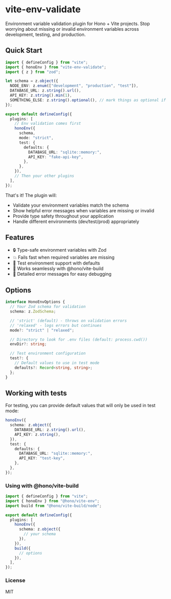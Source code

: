 # vite-env-validate

Environment variable validation plugin for Hono + Vite projects. Stop worrying about missing or invalid environment variables across development, testing, and production.

## Quick Start

```ts
import { defineConfig } from "vite";
import { honoEnv } from "vite-env-validate";
import { z } from "zod";

let schema = z.object({
  NODE_ENV: z.enum(["development", "production", "test"]),
  DATABASE_URL: z.string().url(),
  API_KEY: z.string().min(1),
  SOMETHING_ELSE: z.string().optional(), // mark things as optional if you do not want them to throw in strict mode
});

export default defineConfig({
  plugins: [
    // Env validation comes first
    honoEnv({
      schema,
      mode: "strict",
      test: {
        defaults: {
          DATABASE_URL: "sqlite::memory:",
          API_KEY: "fake-api-key",
        },
      },
    }),
    // Then your other plugins
  ],
});
```

That's it! The plugin will:

- Validate your environment variables match the schema
- Show helpful error messages when variables are missing or invalid
- Provide type safety throughout your application
- Handle different environments (dev/test/prod) appropriately

## Features

- 🔒 Type-safe environment variables with Zod
- 💥 Fails fast when required variables are missing
- 🧪 Test environment support with defaults
- 🔄 Works seamlessly with @hono/vite-build
- 📝 Detailed error messages for easy debugging

## Options

```ts
interface HonoEnvOptions {
  // Your Zod schema for validation
  schema: z.ZodSchema;

  // 'strict' (default) - throws on validation errors
  // 'relaxed' - logs errors but continues
  mode?: "strict" | "relaxed";

  // Directory to look for .env files (default: process.cwd())
  envDir?: string;

  // Test environment configuration
  test?: {
    // Default values to use in test mode
    defaults?: Record<string, string>;
  };
}
```

## Working with tests

For testing, you can provide default values that will only be used in test mode:

```ts
honoEnv({
  schema: z.object({
    DATABASE_URL: z.string().url(),
    API_KEY: z.string(),
  }),
  test: {
    defaults: {
      DATABASE_URL: "sqlite::memory:",
      API_KEY: "test-key",
    },
  },
});
```

### Using with @hono/vite-build

```ts
import { defineConfig } from "vite";
import { honoEnv } from "@hono/vite-env";
import build from "@hono/vite-build/node";

export default defineConfig({
  plugins: [
    honoEnv({
      schema: z.object({
        // your schema
      }),
    }),
    build({
      // options
    }),
  ],
});
```

### License

MIT
